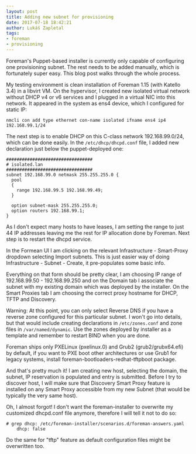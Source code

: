 ```yaml
---
layout: post
title: Adding new subnet for provisioning
date: 2017-07-18 18:42:21
author: Lukáš Zapletal
tags:
- foreman
- provisioning
---
```


Foreman's Puppet-based installer is currently only capable of configuring one
provisioning subnet. The rest needs to be added manually, which is fortunately
super easy. This blog post walks through the whole process.

<!--more-->

My testing environment is clean installation of Foreman 1.15 (with Katello
3.4) in a libvirt VM. On the hypervisor, I created new isolated virtual
network without DHCP v4 or v6 services and I plugged in a virtual NIC into
this network. It appeared in the system as ens4 device, which I configured for
static IP:

    nmcli con add type ethernet con-name isolated ifname ens4 ip4 192.168.99.1/24

The next step is to enable DHCP on this C-class network 192.168.99.0/24, which
can be done easily. In the `/etc/dhcp/dhcpd.conf` file, I added new
declaration just below the puppet-deployed one:


    #################################
    # isolated.lan
    #################################
    subnet 192.168.99.0 netmask 255.255.255.0 {
      pool
      {
        range 192.168.99.5 192.168.99.49;
      }

      option subnet-mask 255.255.255.0;
      option routers 192.168.99.1;
    }

As I don't expect many hosts to have leases, I am setting the range to just 44
IP addresses leaving me the rest for IP allocation done by Foreman. Next step
is to restart the dhcpd service.

In the Formean UI I am clicking on the relevant Infrastructure - Smart-Proxy
dropdown selecting Import subnets. This is just easier way of doing
Infrastructure - Subnet - Create, it pre-populates some basic info.

Everything on that form should be pretty clear, I am choosing IP range of
192.168.99.50 - 192.168.99.250 and on the Domain tab I associate the subnet
with my existing domain which was deployed by the installer. On the Smart
Proxies tab I am choosing the correct proxy hostname for DHCP, TFTP and
Discovery.

Warning: At this point, you can only select Reverse DNS if you have a reverse
zone configured for this particular subnet. I won't go into details, but that
would include creating declarations in `/etc/zones.conf` and zone files in
`/var/named/dynamic`. Use the zones deployed by installer as a template and
remember to restart BIND when you are done.

Foreman ships only PXELinux (pxelinux.0) and Grub2 (grub2/grubx64.efi) by
default, if you want to PXE boot other architectures or use Grub1 for legacy
systems, install foreman-bootloaders-redhat-tftpboot package.

And that's pretty much it! I am creating new host, selecting the domain, the
subnet, IP reservation is populated and entry is submitted. Before I try to
discover host, I will make sure that Discovery Smart Proxy feature is
installed on any Smart Proxy accessible from my new Subnet (that would be
typically the very same host).

Oh, I almost forgot! I don't want the foreman-installer to overwrite my
customized dhcpd.conf file anymore, therefore I will tell it not to do so:

    # grep dhcp: /etc/foreman-installer/scenarios.d/foreman-answers.yaml
        dhcp: false

Do the same for "tftp" feature as default configuration files might be
overwritten too.
